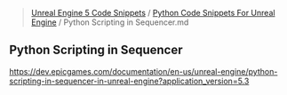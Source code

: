 > [Unreal Engine 5 Code Snippets](../README.md) / [Python Code Snippets For Unreal Engine](README.md) / Python Scripting in Sequencer.md
## Python Scripting in Sequencer
https://dev.epicgames.com/documentation/en-us/unreal-engine/python-scripting-in-sequencer-in-unreal-engine?application_version=5.3